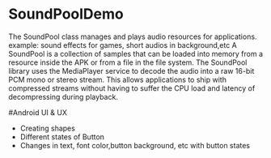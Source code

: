 # SoundPoolDemo
The SoundPool class manages and plays audio resources for applications.
example: sound effects for games, short audios in background,etc
A SoundPool is a collection of samples that can be loaded into memory from a resource inside the APK or from a file in the file system. 
The SoundPool library uses the MediaPlayer service to decode the audio into a raw 16-bit PCM mono or stereo stream. 
This allows applications to ship with compressed streams without having to suffer the CPU load and latency of decompressing during playback.

#Android UI & UX
* Creating shapes
* Different states of Button
* Changes in text, font color,button background, etc with button states
